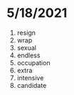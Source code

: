 # 5/18/2021

1. resign
2. wrap
3. sexual
4. endless
5. occupation
6. extra
7. intensive
8. candidate
